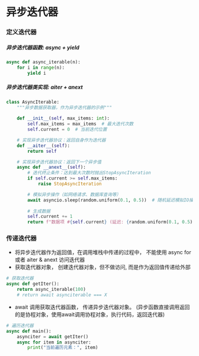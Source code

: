 # 异步迭代器
### 定义迭代器
##### 异步迭代器函数: async + yield
```python
async def async_iterable(n):
    for i in range(n):
        yield i
```
##### 异步迭代器类实现: aiter + anext
```python
class AsyncIterable:
    """异步数据获取器，作为异步迭代器的示例"""
    
    def __init__(self, max_items: int):
        self.max_items = max_items  # 最大迭代次数
        self.current = 0  # 当前迭代位置

    # 实现异步迭代器协议：返回自身作为迭代器
    def __aiter__(self):
        return self

    # 实现异步迭代器协议：返回下一个异步值
    async def __anext__(self):
        # 迭代终止条件：达到最大次数时抛出StopAsyncIteration
        if self.current >= self.max_items:
            raise StopAsyncIteration

        # 模拟异步操作（如网络请求、数据库查询等）
        await asyncio.sleep(random.uniform(0.1, 0.5))  # 随机延迟模拟IO操作
        
        # 生成数据
        self.current += 1
        return f"数据项 #{self.current} (延迟: {random.uniform(0.1, 0.5):.2f}s)"
```
### 传递迭代器
* 将异步迭代器作为返回值，在调用堆栈中传递的过程中， 不能使用 async for 或者 aiter & anext 访问迭代器
* 获取迭代器对象， 创建迭代器对象，但不做访问, 而是作为返回值传递给外部
```python
# 获取迭代器
async def getIter():
    return async_iterable(100)
    # return await asynciterable === X
```
* await 调用获取迭代器函数， 传递异步迭代器对象。 (异步函数直接调用返回的是协程对象，使用await调用协程对象，执行代码，返回迭代器)
```python
# 遍历迭代器
async def main():
    asynciter = await getIter()
    async for item in asynciter:
        print("当前遍历元素：", item)
```